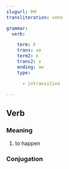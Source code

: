 ```yaml
---
slugurl: वेणो
transliteration: veno

grammar: 
  verb:

    term: वे
    trans: ve
    term2: व
    trans2: v
    ending: ae
    type: 

      - intransitive

---
```


## Verb

### Meaning

<word-meanings>

1. to happen

</word-meanings>

### Conjugation

<verb-conj :grammar="grammar"></verb-conj>
